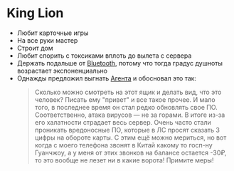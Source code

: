 # King Lion

* Любит карточные игры
* На все руки мастер
* Строит дом
* Любит спорить с токсиками вплоть до вылета с сервера
* Держать подальше от [Bluetooth](./bluetooth.md), потому что тогда градус душноты возрастает экспоненциально
* Однажды предложил выгнать [Агента](./agent.md) и обосновал это так:
  > Сколько можно смотреть на этот ящик и делать вид, что это человек? Писать ему "привет" и все такое прочее.
  > И мало того, в последнее время он стал редко обновлять свое ПО. Соответственно, атака вирусов — не за горами. В итоге из-за его халатности страдает весь сервер. Очень часто стали проникать вредоносные ПО, которые в ЛС просят сказать 3 цифры на обороте карты. С этим ещё можно мериться, но вот когда с моего телефона звонят в Китай какому то госп-ну Гуанчжоу, а у меня от этих звонков на балансе остается -30₽, то это вообще не лезет ни в какие ворота! Примите меры!
